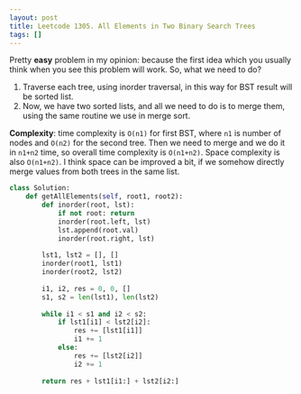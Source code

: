 ```yaml
---
layout: post
title: Leetcode 1305. All Elements in Two Binary Search Trees
tags: []
---
```


Pretty **easy** problem in my opinion: because the first idea which you usually think when you see this problem will work. So, what we need to do?

1. Traverse each tree, using inorder traversal, in this way for BST result will be sorted list.
2. Now, we have two sorted lists, and all we need to do is to merge them, using the same routine we use in merge sort.

**Complexity**: time complexity is `O(n1)` for first BST, where `n1` is number of nodes and `O(n2)` for the second tree. Then we need to merge and we do it in `n1+n2` time, so overall time complexity is `O(n1+n2)`. Space complexity is also `O(n1+n2)`. I think space can be improved a bit, if we somehow directly merge values from both trees in the same list.

```python
class Solution:
    def getAllElements(self, root1, root2):
        def inorder(root, lst):
            if not root: return
            inorder(root.left, lst)
            lst.append(root.val)
            inorder(root.right, lst)
        
        lst1, lst2 = [], []
        inorder(root1, lst1)
        inorder(root2, lst2)
        
        i1, i2, res = 0, 0, []
        s1, s2 = len(lst1), len(lst2)
        
        while i1 < s1 and i2 < s2:
            if lst1[i1] < lst2[i2]:
                res += [lst1[i1]]
                i1 += 1
            else:
                res += [lst2[i2]]
                i2 += 1
                
        return res + lst1[i1:] + lst2[i2:]
```
